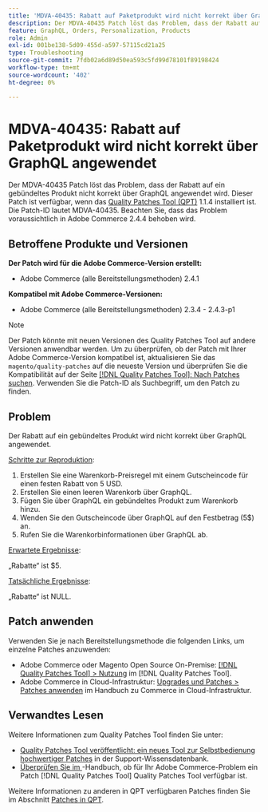 ```yaml
---
title: 'MDVA-40435: Rabatt auf Paketprodukt wird nicht korrekt über GraphQL angewendet'
description: Der MDVA-40435 Patch löst das Problem, dass der Rabatt auf ein gebündeltes Produkt nicht korrekt über GraphQL angewendet wird. Dieser Patch ist verfügbar, wenn das [Quality Patches Tool (QPT)](https://experienceleague.adobe.com/de/docs/commerce-operations/tools/quality-patches-tool/quality-patches-tool-to-self-serve-quality-patches) 1.1.4 installiert ist. Die Patch-ID lautet MDVA-40435. Beachten Sie, dass das Problem voraussichtlich in Adobe Commerce 2.4.4 behoben wird.
feature: GraphQL, Orders, Personalization, Products
role: Admin
exl-id: 001be138-5d09-455d-a597-57115cd21a25
type: Troubleshooting
source-git-commit: 7fdb02a6d89d50ea593c5fd99d78101f89198424
workflow-type: tm+mt
source-wordcount: '402'
ht-degree: 0%

---
```


# MDVA-40435: Rabatt auf Paketprodukt wird nicht korrekt über GraphQL angewendet

Der MDVA-40435 Patch löst das Problem, dass der Rabatt auf ein gebündeltes Produkt nicht korrekt über GraphQL angewendet wird. Dieser Patch ist verfügbar, wenn das [Quality Patches Tool (QPT)](https://experienceleague.adobe.com/de/docs/commerce-operations/tools/quality-patches-tool/quality-patches-tool-to-self-serve-quality-patches) 1.1.4 installiert ist. Die Patch-ID lautet MDVA-40435. Beachten Sie, dass das Problem voraussichtlich in Adobe Commerce 2.4.4 behoben wird.

## Betroffene Produkte und Versionen

**Der Patch wird für die Adobe Commerce-Version erstellt:**

* Adobe Commerce (alle Bereitstellungsmethoden) 2.4.1

**Kompatibel mit Adobe Commerce-Versionen:**

* Adobe Commerce (alle Bereitstellungsmethoden) 2.3.4 - 2.4.3-p1

>[!NOTE]
>
>Der Patch könnte mit neuen Versionen des Quality Patches Tool auf andere Versionen anwendbar werden. Um zu überprüfen, ob der Patch mit Ihrer Adobe Commerce-Version kompatibel ist, aktualisieren Sie das `magento/quality-patches` auf die neueste Version und überprüfen Sie die Kompatibilität auf der Seite [[!DNL Quality Patches Tool]: Nach Patches suchen](https://experienceleague.adobe.com/de/docs/commerce-operations/tools/quality-patches-tool/quality-patches-tool-to-self-serve-quality-patches). Verwenden Sie die Patch-ID als Suchbegriff, um den Patch zu finden.

## Problem

Der Rabatt auf ein gebündeltes Produkt wird nicht korrekt über GraphQL angewendet.

<u>Schritte zur Reproduktion</u>:

1. Erstellen Sie eine Warenkorb-Preisregel mit einem Gutscheincode für einen festen Rabatt von 5 USD.
1. Erstellen Sie einen leeren Warenkorb über GraphQL.
1. Fügen Sie über GraphQL ein gebündeltes Produkt zum Warenkorb hinzu.
1. Wenden Sie den Gutscheincode über GraphQL auf den Festbetrag (5$) an.
1. Rufen Sie die Warenkorbinformationen über GraphQL ab.

<u>Erwartete Ergebnisse</u>:

„Rabatte“ ist $5.

<u>Tatsächliche Ergebnisse</u>:

„Rabatte“ ist NULL.

## Patch anwenden

Verwenden Sie je nach Bereitstellungsmethode die folgenden Links, um einzelne Patches anzuwenden:

* Adobe Commerce oder Magento Open Source On-Premise: [[!DNL Quality Patches Tool] > Nutzung](/help/tools/quality-patches-tool/usage.md) im [!DNL Quality Patches Tool].
* Adobe Commerce in Cloud-Infrastruktur: [Upgrades und Patches > Patches anwenden](https://experienceleague.adobe.com/docs/commerce-cloud-service/user-guide/develop/upgrade/apply-patches.html?lang=de) im Handbuch zu Commerce in Cloud-Infrastruktur.

## Verwandtes Lesen

Weitere Informationen zum Quality Patches Tool finden Sie unter:

* [Quality Patches Tool veröffentlicht: ein neues Tool zur Selbstbedienung hochwertiger Patches](https://experienceleague.adobe.com/de/docs/commerce-operations/tools/quality-patches-tool/quality-patches-tool-to-self-serve-quality-patches) in der Support-Wissensdatenbank.
* [Überprüfen Sie im ](/help/tools/quality-patches-tool/patches-available-in-qpt/check-patch-for-magento-issue-with-magento-quality-patches.md)-Handbuch, ob für Ihr Adobe Commerce-Problem ein Patch [!DNL Quality Patches Tool] Quality Patches Tool verfügbar ist.

Weitere Informationen zu anderen in QPT verfügbaren Patches finden Sie im Abschnitt [Patches in QPT](https://support.magento.com/hc/en-us/sections/360010506631-Patches-available-in-MQP-tool-).

